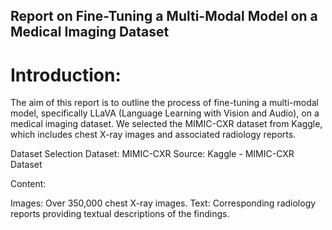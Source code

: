 ## Report on Fine-Tuning a Multi-Modal Model on a Medical Imaging Dataset
# Introduction:
The aim of this report is to outline the process of fine-tuning a multi-modal model, specifically LLaVA (Language Learning with Vision and Audio), on a medical imaging dataset. We selected the MIMIC-CXR dataset from Kaggle, which includes chest X-ray images and associated radiology reports.

Dataset Selection
Dataset: MIMIC-CXR
Source: Kaggle - MIMIC-CXR Dataset

Content:

Images: Over 350,000 chest X-ray images.
Text: Corresponding radiology reports providing textual descriptions of the findings.
